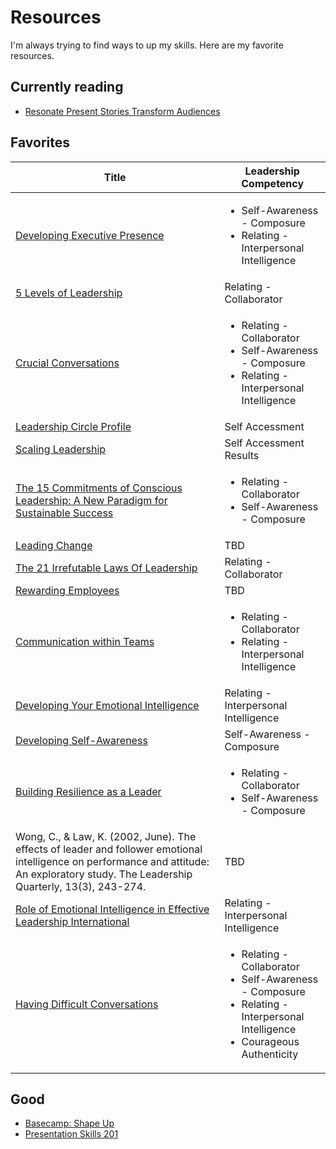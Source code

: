 # Resources
I'm always trying to find ways to up my skills. Here are my favorite resources.

## Currently reading
* [Resonate Present Stories Transform Audiences](https://www.amazon.com/Resonate-Present-Stories-Transform-Audiences/dp/0470632011)

## Favorites

| Title         | Leadership Competency      |
|--------------|-----------|
| [Developing Executive Presence](https://www.linkedin.com/learning/developing-executive-presence?trk=share_ios_course_learning&shareId=r8pXRdX7S6SXBvFC4rDmRw==) | <ul><li>Self-Awareness - Composure</li><li>Relating - Interpersonal Intelligence</li></ul> |
| [5 Levels of Leadership](https://www.amazon.com/Levels-Leadership-Proven-Maximize-Potential/dp/B005SA65DI/ref=sr_1_2?crid=5LDW4NY3PBZ&keywords=5+levels+of+leadership+john+maxwell&qid=1570042280&s=gateway&sprefix=5+levels+of+leader%2Caps%2C162&sr=8-2)      | Relating - Collaborator  |
| [Crucial Conversations](https://www.amazon.com/Crucial-Conversations-Talking-Stakes-Second/dp/1469266822)      | <ul><li>Relating - Collaborator</li><li>Self-Awareness - Composure</li><li>Relating - Interpersonal Intelligence</li></ul> |
| [Leadership Circle Profile](https://leadershipcircle.com/en/products/leadership-circle-profile)      | Self Accessment  |
| [Scaling Leadership](https://www.amazon.ca/Scaling-Leadership-Building-Organizational-Capability/dp/1119538254)      | Self Accessment Results |
| [The 15 Commitments of Conscious Leadership: A New Paradigm for Sustainable Success](https://www.amazon.ca/15-Commitments-Conscious-Leadership-Sustainable/dp/0990976904/ref=sr_1_3?dchild=1&keywords=The+Conscious+Leadership+book&qid=1634679762&s=books&sr=1-3)      | <ul><li>Relating - Collaborator</li><li>Self-Awareness - Composure</li></ul>  |
| [Leading Change](./Leading_Change.pdf)      | TBD  |
| [The 21 Irrefutable Laws Of Leadership](./The21IrrefutableLawsOfLeadership.pdf)      | Relating - Collaborator |
| [Rewarding Employees](https://www.linkedin.com/learning/rewarding-employees/selecting-rewards?u=2157642)      | TBD  |
| [Communication within Teams](https://www.linkedin.com/learning/communication-within-teams/how-high-performing-teams-communicate?u=2157642)      | <ul><li>Relating - Collaborator</li><li>Relating - Interpersonal Intelligence</li></ul>   |
| [Developing Your Emotional Intelligence](https://www.linkedin.com/learning-login/share?account=2157642&forceAccount=false&redirect=https%3A%2F%2Fwww.linkedin.com%2Flearning%2Fdeveloping-your-emotional-intelligence%3Ftrk%3Dshare_ent_url%26shareId%3DmMHpRlOUTm%252BDtAYl0kCIUQ%253D%253D)      | Relating - Interpersonal Intelligence |
| [Developing Self-Awareness](https://www.linkedin.com/learning/developing-self-awareness/welcome?autoAdvance=true&autoSkip=false&autoplay=true&resume=false&u=2157642)      | Self-Awareness - Composure  |
| [Building Resilience as a Leader](https://www.linkedin.com/learning/building-resilience-as-a-leader/resilience-and-leadership?u=2157642)      | <ul><li>Relating - Collaborator</li><li>Self-Awareness - Composure</li></ul> |
| Wong, C., & Law, K. (2002, June). The effects of leader and follower emotional intelligence on performance and attitude: An exploratory study. The Leadership Quarterly, 13(3), 243-274.      | TBD  |
| [Role of Emotional Intelligence in Effective Leadership International](https://www.ijemr.net/DOC/RoleOfEmotionalIntelligenceInLeadershipEffectiveness.PDF)      | Relating - Interpersonal Intelligence  |
| [Having Difficult Conversations](https://www.linkedin.com/learning/having-difficult-conversations-2018/difficult-conversations?autoAdvance=true&autoSkip=false&autoplay=true&resume=false&u=2157642)      | <ul><li>Relating - Collaborator</li><li>Self-Awareness - Composure</li><li>Relating - Interpersonal Intelligence</li><li>Courageous Authenticity</li></ul> |


## Good
* [Basecamp: Shape Up](https://basecamp.com/shapeup)
* [Presentation Skills 201](https://www.amazon.com/Presentation-Skills-201-Confident-Presenter-ebook/dp/B01G3R9P5O)
